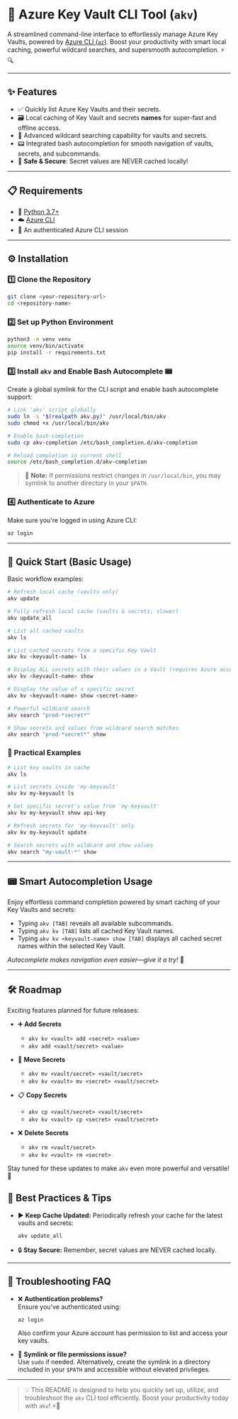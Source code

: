 # 🚀 Azure Key Vault CLI Tool (`akv`)

A streamlined command-line interface to effortlessly manage Azure Key Vaults, powered by [Azure CLI (`az`)](https://docs.microsoft.com/cli/azure/install-azure-cli). Boost your productivity with smart local caching, powerful wildcard searches, and supersmooth autocompletion. ⚡️🔍

---

## ✨ Features

- ✅ Quickly list Azure Key Vaults and their secrets.
- 🗃️ Local caching of Key Vault and secrets **names** for super-fast and offline access.
- 🔎 Advanced wildcard searching capability for vaults and secrets.
- 📟 Integrated bash autocompletion for smooth navigation of vaults, secrets, and subcommands.
- 🔐 **Safe & Secure**: Secret values are NEVER cached locally!

---

## 📋 Requirements

- 🐍 [Python 3.7+](https://www.python.org/downloads/)
- ☁️ [Azure CLI](https://docs.microsoft.com/cli/azure/install-azure-cli)
- 🔑 An authenticated Azure CLI session

---

## ⚙️ Installation

### 1️⃣ Clone the Repository

```bash
git clone <your-repository-url>
cd <repository-name>
```

### 2️⃣ Set up Python Environment

```bash
python3 -m venv venv
source venv/bin/activate
pip install -r requirements.txt
```

### 3️⃣ Install `akv` and Enable Bash Autocomplete 📟

Create a global symlink for the CLI script and enable bash autocomplete support:

```bash
# Link 'akv' script globally
sudo ln -s "$(realpath akv.py)" /usr/local/bin/akv
sudo chmod +x /usr/local/bin/akv

# Enable bash-completion
sudo cp akv-completion /etc/bash_completion.d/akv-completion

# Reload completion in current shell
source /etc/bash_completion.d/akv-completion
```

> 📝 **Note:** If permissions restrict changes in `/usr/local/bin`, you may symlink to another directory in your `$PATH`.

### 4️⃣ Authenticate to Azure

Make sure you're logged in using Azure CLI:

```bash
az login
```

---

## 🚩 Quick Start (Basic Usage)

Basic workflow examples:

```bash
# Refresh local cache (vaults only)
akv update

# Fully refresh local cache (vaults & secrets; slower)
akv update_all

# List all cached vaults
akv ls

# List cached secrets from a specific Key Vault
akv kv <keyvault-name> ls

# Display ALL secrets with their values in a Vault (requires Azure access)
akv kv <keyvault-name> show

# Display the value of a specific secret
akv kv <keyvault-name> show <secret-name>

# Powerful wildcard search
akv search "prod-*secret*"

# Show secrets and values from wildcard search matches
akv search "prod-*secret*" show
```

### 📖 Practical Examples

```bash
# List key vaults in cache
akv ls

# List secrets inside 'my-keyvault'
akv kv my-keyvault ls

# Get specific secret's value from 'my-keyvault'
akv kv my-keyvault show api-key

# Refresh secrets for 'my-keyvault' only
akv kv my-keyvault update

# Search secrets with wildcard and show values
akv search "my-vault-*" show
```

---

## 📟 Smart Autocompletion Usage

Enjoy effortless command completion powered by smart caching of your Key Vaults and secrets:

- Typing `akv [TAB]` reveals all available subcommands.
- Typing `akv kv [TAB]` lists all cached Key Vault names.
- Typing `akv kv <keyvault-name> show [TAB]` displays all cached secret names within the selected Key Vault.

*Autocomplete makes navigation even easier—give it a try!* 🚀

---
## 🛠️ Roadmap

Exciting features planned for future releases:

- ➕ **Add Secrets**  
    - `akv kv <vault> add <secret> <value>`  
    - `akv add <vault/secret> <value>`  

- 🔀 **Move Secrets**  
    - `akv mv <vault/secret> <vault/secret>`  
    - `akv kv <vault> mv <secret> <vault/secret>`  

- 📋 **Copy Secrets**  
    - `akv cp <vault/secret> <vault/secret>`  
    - `akv kv <vault> cp <secret> <vault/secret>`  

- ❌ **Delete Secrets**  
    - `akv rm <vault/secret>`  
    - `akv kv <vault> rm <secret>`  

Stay tuned for these updates to make `akv` even more powerful and versatile! 🚀

## 📌 Best Practices & Tips

- ▶️ **Keep Cache Updated:** Periodically refresh your cache for the latest vaults and secrets:
  ```sh
  akv update_all
  ```

- 🔒 **Stay Secure:** Remember, secret values are NEVER cached locally.

---

## 📡 Troubleshooting FAQ

- ❌ **Authentication problems?**  
  Ensure you've authenticated using:
  ```sh
  az login
  ```
  Also confirm your Azure account has permission to list and access your key vaults.

- 🚧 **Symlink or file permissions issue?**  
  Use `sudo` if needed. Alternatively, create the symlink in a directory included in your `$PATH` and accessible without elevated privileges.

---

> 💡 This README is designed to help you quickly set up, utilize, and troubleshoot the `akv` CLI tool efficiently. Boost your productivity today with `akv`! ⚡️🔑
